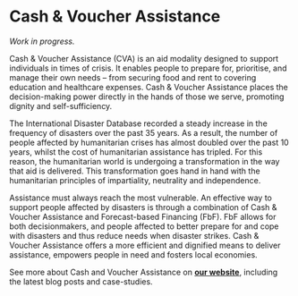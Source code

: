 # Cash & Voucher Assistance

*Work in progress.*

Cash & Voucher Assistance (CVA) is an aid modality designed to support individuals in times of crisis. It enables people to prepare for, prioritise, and manage their own needs – from securing food and rent to covering education and healthcare expenses. Cash & Voucher Assistance places the decision-making power directly in the hands of those we serve, promoting dignity and self-sufficiency.

The International Disaster Database recorded a steady increase in the frequency of disasters over the past 35 years. As a result, the number of people affected by humanitarian crises has almost doubled over the past 10 years, whilst the cost of humanitarian assistance has tripled. For this reason, the humanitarian world is undergoing a transformation in the way that aid is delivered. This transformation goes hand in hand with the humanitarian principles of impartiality, neutrality and independence.​

Assistance must always reach the most vulnerable. An effective way to support people affected by disasters is through a combination of Cash & Voucher Assistance and Forecast-based Financing (FbF). FbF allows for both decisionmakers, and people affected to better prepare for and cope with disasters and thus reduce needs when disaster strikes. Cash & Voucher Assistance offers a more efficient and dignified means to deliver assistance, empowers people in need and fosters local economies.

See more about Cash and Voucher Assistance on **[our website](https://510.global/cash-and-voucher-assistance/)**, including the latest blog posts and case-studies. 

